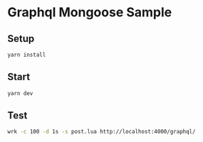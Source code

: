 # Graphql Mongoose Sample

## Setup

```bash
yarn install
```

## Start

```bash
yarn dev
```

## Test

```bash
wrk -c 100 -d 1s -s post.lua http://localhost:4000/graphql/
```
